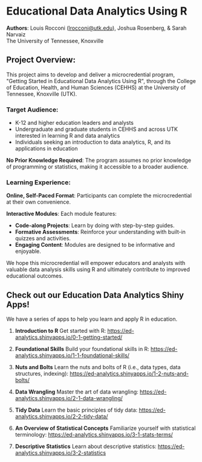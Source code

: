 # Educational Data Analytics Using R

**Authors**: Louis Rocconi (lrocconi@utk.edu), Joshua Rosenberg, & Sarah Narvaiz  
The University of Tennessee, Knoxville


## Project Overview:

This project aims to develop and deliver a microcredential program, "Getting Started in Educational Data Analytics Using R", through the College of Education, Health, and Human Sciences (CEHHS) at the University of Tennessee, Knoxville (UTK).

### Target Audience:

- K-12 and higher education leaders and analysts
- Undergraduate and graduate students in CEHHS and across UTK interested in learning R and data analytics 
- Individuals seeking an introduction to data analytics, R, and its applications in education

**No Prior Knowledge Required**: The program assumes no prior knowledge of programming or statistics, making it accessible to a broader audience.

### Learning Experience:

**Online, Self-Paced Format**: Participants can complete the microcredential at their own convenience.

**Interactive Modules**: Each module features:
- **Code-along Projects**: Learn by doing with step-by-step guides.
- **Formative Assessments**: Reinforce your understanding with built-in quizzes and activities.
- **Engaging Content**: Modules are designed to be informative and enjoyable.

We hope this microcredential will empower educators and analysts with valuable data analysis skills using R and ultimately contribute to improved educational outcomes.

## Check out our Education Data Analytics Shiny Apps!

We have a series of apps to help you learn and apply R in education. 

1. **Introduction to R**
Get started with R: https://ed-analytics.shinyapps.io/0-1-getting-started/ 


2. **Foundational Skills**
Build your foundational skills in R: https://ed-analytics.shinyapps.io/1-1-foundational-skills/   


3. **Nuts and Bolts**
Learn the nuts and bolts of R (i.e., data types, data structures, indexing): https://ed-analytics.shinyapps.io/1-2-nuts-and-bolts/


4. **Data Wrangling**
Master the art of data wrangling: https://ed-analytics.shinyapps.io/2-1-data-wrangling/


5. **Tidy Data**
Learn the basic principles of tidy data: https://ed-analytics.shinyapps.io/2-2-tidy-data/


6. **An Overview of Statistical Concepts**
Familiarize yourself with statistical terminology: https://ed-analytics.shinyapps.io/3-1-stats-terms/


7. **Descriptive Statistics**
Learn about descriptive statistics: https://ed-analytics.shinyapps.io/3-2-statistics
